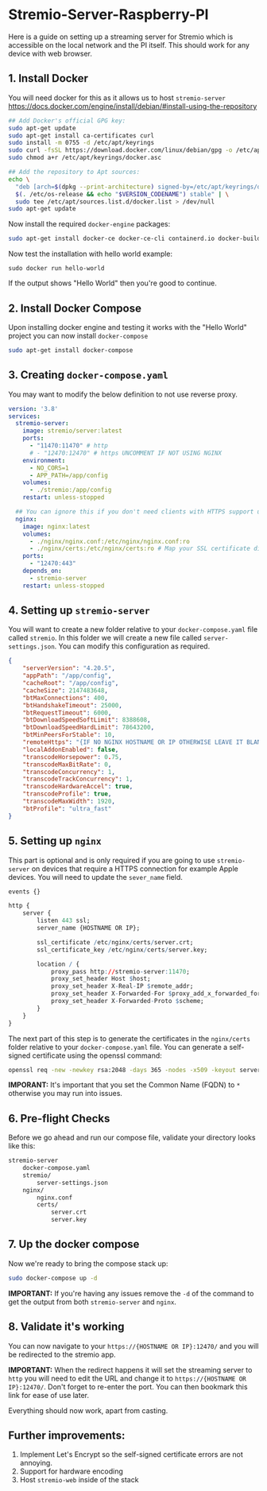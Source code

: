 # Stremio-Server-Raspberry-PI
Here is a guide on setting up a streaming server for Stremio which is accessible on the local network and the PI itself. This should work for any device with web browser.

## 1. Install Docker
You will need docker for this as it allows us to host `stremio-server`
https://docs.docker.com/engine/install/debian/#install-using-the-repository

```bash
## Add Docker's official GPG key:
sudo apt-get update
sudo apt-get install ca-certificates curl
sudo install -m 0755 -d /etc/apt/keyrings
sudo curl -fsSL https://download.docker.com/linux/debian/gpg -o /etc/apt/keyrings/docker.asc
sudo chmod a+r /etc/apt/keyrings/docker.asc

## Add the repository to Apt sources:
echo \
  "deb [arch=$(dpkg --print-architecture) signed-by=/etc/apt/keyrings/docker.asc] https://download.docker.com/linux/debian \
  $(. /etc/os-release && echo "$VERSION_CODENAME") stable" | \
  sudo tee /etc/apt/sources.list.d/docker.list > /dev/null
sudo apt-get update
```

Now install the required `docker-engine` packages:

```bash
sudo apt-get install docker-ce docker-ce-cli containerd.io docker-buildx-plugin docker-compose-plugin
```

Now test the installation with hello world example:

```
sudo docker run hello-world
```

If the output shows "Hello World" then you're good to continue.

## 2. Install Docker Compose
Upon installing docker engine and testing it works with the "Hello World" project you can now install `docker-compose`
```bash
sudo apt-get install docker-compose
```

## 3. Creating `docker-compose.yaml`
You may want to modify the below definition to not use reverse proxy. 
```yaml
version: '3.8'
services:
  stremio-server:
    image: stremio/server:latest
    ports:
      - "11470:11470" # http
      # - "12470:12470" # https UNCOMMENT IF NOT USING NGINX
    environment:
      - NO_CORS=1
      - APP_PATH=/app/config
    volumes:
      - ./stremio:/app/config
    restart: unless-stopped

  ## You can ignore this if you don't need clients with HTTPS support unlike apple devices
  nginx:
    image: nginx:latest
    volumes:
      - ./nginx/nginx.conf:/etc/nginx/nginx.conf:ro
      - ./nginx/certs:/etc/nginx/certs:ro # Map your SSL certificate directory
    ports:
      - "12470:443"
    depends_on:
      - stremio-server
    restart: unless-stopped
```

## 4. Setting up `stremio-server`
You will want to create a new folder relative to your `docker-compose.yaml` file called `stremio`. In this folder we will create a new file called `server-settings.json`. You can modify this configuration as required.

```json
{
    "serverVersion": "4.20.5",
    "appPath": "/app/config",
    "cacheRoot": "/app/config",
    "cacheSize": 2147483648,
    "btMaxConnections": 400,
    "btHandshakeTimeout": 25000,
    "btRequestTimeout": 6000,
    "btDownloadSpeedSoftLimit": 8388608,
    "btDownloadSpeedHardLimit": 78643200,
    "btMinPeersForStable": 10,
    "remoteHttps": "{IF NO NGINX HOSTNAME OR IP OTHERWISE LEAVE IT BLANK}", 
    "localAddonEnabled": false,
    "transcodeHorsepower": 0.75,
    "transcodeMaxBitRate": 0,
    "transcodeConcurrency": 1,
    "transcodeTrackConcurrency": 1,
    "transcodeHardwareAccel": true,
    "transcodeProfile": true,
    "transcodeMaxWidth": 1920,
    "btProfile": "ultra_fast"
}
```

## 5. Setting up `nginx`
This part is optional and is only required if you are going to use `stremio-server` on devices that require a HTTPS connection for example Apple devices. You will need to update the `sever_name` field.

```R
events {}

http {
    server {
        listen 443 ssl;
        server_name {HOSTNAME OR IP};

        ssl_certificate /etc/nginx/certs/server.crt;
        ssl_certificate_key /etc/nginx/certs/server.key;

        location / {
            proxy_pass http://stremio-server:11470;
            proxy_set_header Host $host;
            proxy_set_header X-Real-IP $remote_addr;
            proxy_set_header X-Forwarded-For $proxy_add_x_forwarded_for;
            proxy_set_header X-Forwarded-Proto $scheme;
        }
    }
}

```

The next part of this step is to generate the certificates in the `nginx/certs` folder relative to your `docker-compose.yaml` file. You can generate a self-signed certificate using the openssl command:

```bash
openssl req -new -newkey rsa:2048 -days 365 -nodes -x509 -keyout server.key -out server.crt
```

**IMPORANT:** It's important that you set the Common Name (FQDN) to `*` otherwise you may run into issues.
## 6. Pre-flight Checks
Before we go ahead and run our compose file, validate your directory looks like this:

```bash
stremio-server
	docker-compose.yaml
	stremio/
		server-settings.json
	nginx/
		nginx.conf
		certs/
			server.crt
			server.key			
```

## 7. Up the docker compose

Now we're ready to bring the compose stack up:

```bash
sudo docker-compose up -d
```

**IMPORTANT:** If you're having any issues remove the `-d` of the command to get the output from both `stremio-server` and `nginx`.

## 8. Validate it's working
You can now navigate to your `https://{HOSTNAME OR IP}:12470/` and you will be redirected to the stremio app. 

**IMPORTANT:** When the redirect happens it will set the streaming server to `http` you will need to edit the URL and change it to `https://{HOSTNAME OR IP}:12470/`. Don't forget to re-enter the port. You can then bookmark this link for ease of use later.

Everything should now work, apart from casting.

## Further improvements:
1. Implement Let's Encrypt so the self-signed certificate errors are not annoying.
2. Support for hardware encoding
3. Host `stremio-web` inside of the stack

